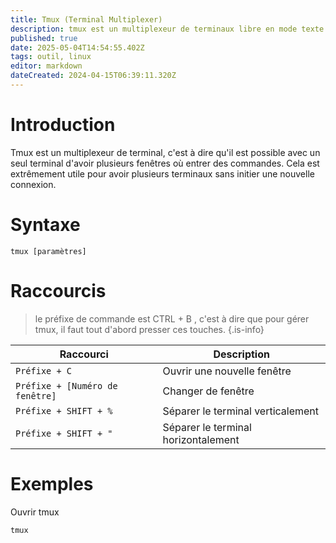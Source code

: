 ```yaml
---
title: Tmux (Terminal Multiplexer)
description: tmux est un multiplexeur de terminaux libre en mode texte. Il permet d'utiliser plusieurs terminaux virtuels dans une seule fenêtre de terminal ou une session sur un terminal
published: true
date: 2025-05-04T14:54:55.402Z
tags: outil, linux
editor: markdown
dateCreated: 2024-04-15T06:39:11.320Z
---
```


# Introduction

Tmux est un multiplexeur de terminal, c'est à dire qu'il est possible avec un seul terminal d'avoir plusieurs fenêtres où entrer des commandes. Cela est extrêmement utile pour avoir plusieurs terminaux sans initier une nouvelle connexion.

# Syntaxe

`tmux [paramètres]`

# Raccourcis

> le préfixe de commande est CTRL + B , c'est à dire que pour gérer tmux, il faut tout d'abord presser ces touches.
> {.is-info}

| Raccourci                       | Description                         |
| ------------------------------- | ----------------------------------- |
| `Préfixe + C`                   | Ouvrir une nouvelle fenêtre         |
| `Préfixe + [Numéro de fenêtre]` | Changer de fenêtre                  |
| `Préfixe + SHIFT + %`           | Séparer le terminal verticalement   |
| `Préfixe + SHIFT + "`           | Séparer le terminal horizontalement |

# Exemples

Ouvrir tmux

`tmux`
